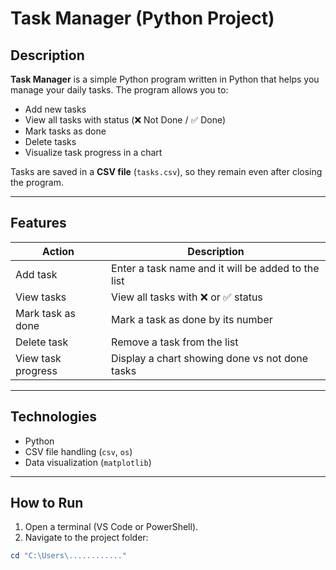 #  Task Manager (Python Project)

## Description
**Task Manager** is a simple Python program written in Python that helps you manage your daily tasks. The program allows you to:

- Add new tasks  
- View all tasks with status (❌ Not Done / ✅ Done)  
- Mark tasks as done  
- Delete tasks  
- Visualize task progress in a chart  

Tasks are saved in a **CSV file** (`tasks.csv`), so they remain even after closing the program.

---

## Features

| Action | Description |
|--------|-------------|
| Add task | Enter a task name and it will be added to the list |
| View tasks | View all tasks with ❌ or ✅ status |
| Mark task as done | Mark a task as done by its number |
| Delete task | Remove a task from the list |
| View task progress | Display a chart showing done vs not done tasks |

---

## Technologies
- Python   
- CSV file handling (`csv`, `os`)  
- Data visualization (`matplotlib`)  

---

## How to Run

1. Open a terminal (VS Code or PowerShell).  
2. Navigate to the project folder:  
```powershell
cd "C:\Users\............"
